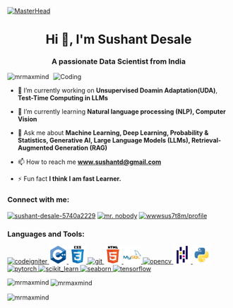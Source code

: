 [![MasterHead](https://miro.medium.com/v2/resize:fit:1400/1*e4HBnH84BpwLCFr78xvfjg.gif)](https://github.com/MrMaxMind/mrmaxmind)
<h1 align="center">Hi 👋, I'm Sushant Desale</h1>
<h3 align="center">A passionate Data Scientist from India</h3>
<img align="right" alt="Coding" width="400" src=https://luatgiale.vn/wp-content/uploads/2019/09/sales-manager-dl.gif>

<p align="left"> <img src="https://komarev.com/ghpvc/?username=mrmaxmind&label=Profile%20views&color=0e75b6&style=flat" alt="mrmaxmind" /> </p>

- 🔭 I’m currently working on **Unsupervised Doamin Adaptation(UDA)**, **Test-Time Computing in LLMs**

- 🌱 I’m currently learning **Natural language processing (NLP), Computer Vision**

- 💬 Ask me about **Machine Learning, Deep Learning, Probability & Statistics, Generative AI, Large
Language Models (LLMs), Retrieval-Augmented Generation (RAG)**

- 📫 How to reach me **www.sushantd@gmail.com**

- ⚡ Fun fact **I think I am fast Learner.**

<h3 align="left">Connect with me:</h3>
<p align="left">
<a href="https://linkedin.com/in/sushant-desale-5740a2229" target="blank"><img align="center" src="https://raw.githubusercontent.com/rahuldkjain/github-profile-readme-generator/master/src/images/icons/Social/linked-in-alt.svg" alt="sushant-desale-5740a2229" height="30" width="40" /></a>
<a href="https://instagram.com/max_mind_99" target="blank"><img align="center" src="https://raw.githubusercontent.com/rahuldkjain/github-profile-readme-generator/master/src/images/icons/Social/instagram.svg" alt="mr. nobody" height="30" width="40" /></a>
<a href="https://auth.geeksforgeeks.org/user/wwwsus7t8m/profile" target="blank"><img align="center" src="https://raw.githubusercontent.com/rahuldkjain/github-profile-readme-generator/master/src/images/icons/Social/geeks-for-geeks.svg" alt="wwwsus7t8m/profile" height="30" width="40" /></a>
</p>

<h3 align="left">Languages and Tools:</h3>
<p align="left"> <a href="https://codeigniter.com" target="_blank" rel="noreferrer"> <img src="https://cdn.worldvectorlogo.com/logos/codeigniter.svg" alt="codeigniter" width="40" height="40"/> </a> <a href="https://www.w3schools.com/cpp/" target="_blank" rel="noreferrer"> <img src="https://raw.githubusercontent.com/devicons/devicon/master/icons/cplusplus/cplusplus-original.svg" alt="cplusplus" width="40" height="40"/> </a> <a href="https://www.w3schools.com/css/" target="_blank" rel="noreferrer"> <img src="https://raw.githubusercontent.com/devicons/devicon/master/icons/css3/css3-original-wordmark.svg" alt="css3" width="40" height="40"/> </a> <a href="https://git-scm.com/" target="_blank" rel="noreferrer"> <img src="https://www.vectorlogo.zone/logos/git-scm/git-scm-icon.svg" alt="git" width="40" height="40"/> </a> <a href="https://www.w3.org/html/" target="_blank" rel="noreferrer"> <img src="https://raw.githubusercontent.com/devicons/devicon/master/icons/html5/html5-original-wordmark.svg" alt="html5" width="40" height="40"/> </a> <a href="https://www.mysql.com/" target="_blank" rel="noreferrer"> <img src="https://raw.githubusercontent.com/devicons/devicon/master/icons/mysql/mysql-original-wordmark.svg" alt="mysql" width="40" height="40"/> </a> <a href="https://opencv.org/" target="_blank" rel="noreferrer"> <img src="https://www.vectorlogo.zone/logos/opencv/opencv-icon.svg" alt="opencv" width="40" height="40"/> </a> <a href="https://pandas.pydata.org/" target="_blank" rel="noreferrer"> <img src="https://raw.githubusercontent.com/devicons/devicon/2ae2a900d2f041da66e950e4d48052658d850630/icons/pandas/pandas-original.svg" alt="pandas" width="40" height="40"/> </a> <a href="https://www.python.org" target="_blank" rel="noreferrer"> <img src="https://raw.githubusercontent.com/devicons/devicon/master/icons/python/python-original.svg" alt="python" width="40" height="40"/> </a> <a href="https://pytorch.org/" target="_blank" rel="noreferrer"> <img src="https://www.vectorlogo.zone/logos/pytorch/pytorch-icon.svg" alt="pytorch" width="40" height="40"/> </a> <a href="https://scikit-learn.org/" target="_blank" rel="noreferrer"> <img src="https://upload.wikimedia.org/wikipedia/commons/0/05/Scikit_learn_logo_small.svg" alt="scikit_learn" width="40" height="40"/> </a> <a href="https://seaborn.pydata.org/" target="_blank" rel="noreferrer"> <img src="https://seaborn.pydata.org/_images/logo-mark-lightbg.svg" alt="seaborn" width="40" height="40"/> </a> <a href="https://www.tensorflow.org" target="_blank" rel="noreferrer"> <img src="https://www.vectorlogo.zone/logos/tensorflow/tensorflow-icon.svg" alt="tensorflow" width="40" height="40"/> </a> </p>

<p><img align="left" src="https://github-readme-stats.vercel.app/api/top-langs?username=mrmaxmind&show_icons=true&locale=en&layout=compact" alt="mrmaxmind" /></p>

<p>&nbsp;<img align="center" src="https://github-readme-stats.vercel.app/api?username=mrmaxmind&show_icons=true&locale=en" alt="mrmaxmind" /></p>

<p><img align="center" src="https://github-readme-streak-stats.herokuapp.com/?user=mrmaxmind&" alt="mrmaxmind" /></p>

